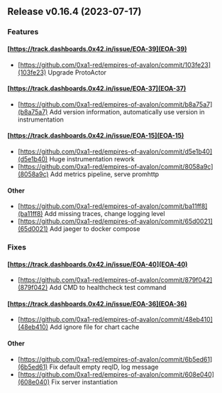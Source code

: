 ## Release v0.16.4 (2023-07-17)

### Features

#### [https://track.dashboards.0x42.in/issue/EOA-39](EOA-39)
* [https://github.com/0xa1-red/empires-of-avalon/commit/103fe23](103fe23) Upgrade ProtoActor

#### [https://track.dashboards.0x42.in/issue/EOA-37](EOA-37)
* [https://github.com/0xa1-red/empires-of-avalon/commit/b8a75a7](b8a75a7) Add version information, automatically use version in instrumentation

#### [https://track.dashboards.0x42.in/issue/EOA-15](EOA-15)
* [https://github.com/0xa1-red/empires-of-avalon/commit/d5e1b40](d5e1b40) Huge instrumentation rework
* [https://github.com/0xa1-red/empires-of-avalon/commit/8058a9c](8058a9c) Add metrics pipeline, serve promhttp

#### Other
* [https://github.com/0xa1-red/empires-of-avalon/commit/ba11ff8](ba11ff8) Add missing traces, change logging level
* [https://github.com/0xa1-red/empires-of-avalon/commit/65d0021](65d0021) Add jaeger to docker compose

### Fixes

#### [https://track.dashboards.0x42.in/issue/EOA-40](EOA-40)
* [https://github.com/0xa1-red/empires-of-avalon/commit/879f042](879f042) Add CMD to healthcheck test command

#### [https://track.dashboards.0x42.in/issue/EOA-36](EOA-36)
* [https://github.com/0xa1-red/empires-of-avalon/commit/48eb410](48eb410) Add ignore file for chart cache

#### Other
* [https://github.com/0xa1-red/empires-of-avalon/commit/6b5ed61](6b5ed61) Fix default empty reqID, log message
* [https://github.com/0xa1-red/empires-of-avalon/commit/608e040](608e040) Fix server instantiation